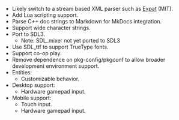 
- Likely switch to a stream based XML parser such as [Expat](https://libexpat.github.io/) (MIT).
- Add Lua scripting support.
- Parse C++ doc strings to Markdown for MkDocs integration.
- Support wide character strings.
- Port to SDL3.
  - Note: SDL_mixer not yet ported to SDL3
- Use SDL_ttf to support TrueType fonts.
- Support co-op play.
- Remove dependence on pkg-config/pkgconf to allow broader development environment support.
- Entities:
  - Customizable behavior.
- Desktop support:
  - Hardware gamepad input.
- Mobile support:
  - Touch input.
  - Hardware gamepad input.
